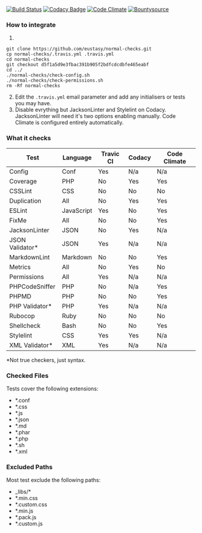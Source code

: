 [![Build Status](https://travis-ci.org/eustasy/normal-checks.svg?branch=master)](https://travis-ci.org/eustasy/normal-checks)
[![Codacy Badge](https://api.codacy.com/project/badge/17a405e43e78405c900869b7f9359dfc)](https://www.codacy.com/app/lewisgoddard/normal-checks)
[![Code Climate](https://codeclimate.com/github/eustasy/normal-checks/badges/gpa.svg)](https://codeclimate.com/github/eustasy/normal-checks)
[![Bountysource](https://www.bountysource.com/badge/tracker?tracker_id=23271629)](https://www.bountysource.com/teams/eustasy/issues?tracker_ids=23271629)

### How to integrate

1. 
```
git clone https://github.com/eustasy/normal-checks.git
cp normal-checks/.travis.yml .travis.yml
cd normal-checks
git checkout d5f1a5d9e3fbac391b905f2bdfcdcdbfe465eabf
cd ../
./normal-checks/check-config.sh
./normal-checks/check-permissions.sh
rm -Rf normal-checks
```
2. Edit the `.travis.yml` email parameter and add any initialisers or tests you may have.
3. Disable evrything but JacksonLinter and Stylelint on Codacy. JacksonLinter will need it's two options enabling manually. Code Climate is configured entirely automatically.

### What it checks

| Test | Language | Travic CI | Codacy | Code Climate |
|------|----------|-----------|--------|--------------|
| Config | Conf           | Yes | N/a | N/a |
| Coverage | PHP          | No  | Yes | Yes |
| CSSLint | CSS           | No  | No  | No  |
| Duplication | All       | No  | Yes | Yes |
| ESLint | JavaScript     | Yes | No  | Yes |
| FixMe | All             | No  | No  | Yes |
| JacksonLinter | JSON    | No  | Yes | N/a |
| JSON Validator* | JSON  | Yes | N/a | N/a |
| MarkdownLint | Markdown | No  | No  | Yes |
| Metrics | All           | No  | Yes | No  |
| Permissions | All       | Yes | N/a | N/a |
| PHPCodeSniffer | PHP    | No  | N/a | Yes |
| PHPMD | PHP             | No  | No  | Yes |
| PHP Validator* | PHP    | Yes | N/a | N/a |
| Rubocop | Ruby          | No  | No  | No  |
| Shellcheck | Bash       | No  | No  | Yes |
| Stylelint | CSS         | Yes | Yes | N/a |
| XML Validator* | XML    | Yes | N/a | N/a |

*Not true checkers, just syntax.

### Checked Files

Tests cover the following extensions:

- *.conf
- *.css
- *.js
- *.json
- *.md
- *.phar
- *.php
- *.sh
- *.xml

### Excluded Paths

Most test exclude the following paths:

- _libs/*
- *.min.css
- *.custom.css
- *.min.js
- *.pack.js
- *.custom.js

